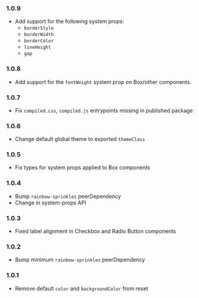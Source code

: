 ### 1.0.9

- Add support for the following system props:
  - `borderStyle`
  - `borderWidth`
  - `borderColor`
  - `lineHeight`
  - `gap`

### 1.0.8

- Add support for the `fontWeight` system prop on Box/other components.

### 1.0.7

- Fix `compiled.css`, `compiled.js` entrypoints missing in published package

### 1.0.6

- Change default global theme to exported `themeClass`

### 1.0.5

- Fix types for system props applied to Box components

### 1.0.4

- Bump `rainbow-sprinkles` peerDependency
- Change in system-props API

### 1.0.3

- Fixed label alignment in Checkbox and Radio Button components

### 1.0.2

- Bump minimum `rainbow-sprinkles` peerDependency

### 1.0.1

- Remove default `color` and `backgroundColor` from reset
